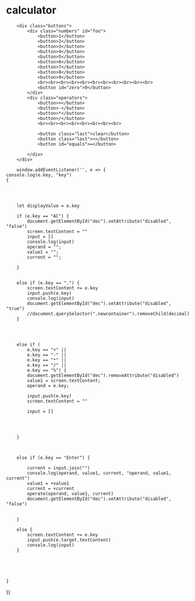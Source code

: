 # calculator


        <div class="buttons">
            <div class="numbers" id="foo">
                <button>1</button>
                <button>2</button>
                <button>3</button>
                <button>4</button>
                <button>5</button>
                <button>6</button>
                <button>7</button>
                <button>8</button>
                <button>9</button>
                <br><br><br><br><br><br><br><br><br><br><br>
                <button id="zero">0</button>
            </div>
            <div class="operators">
                <button>+</button>
                <button>-</button>
                <button>*</button>
                <button>/</button>
                <br><br><br><br><br><br><br><br>

                <button class="last">clear</button>
                <button class="last"><</button>
                <button id="equals">=</button>

            </div>
        </div>

        window.addEventListener('', e => {
    console.log(e.key, "key")
    {




        let displayValue = e.key

        if (e.key == "AC") {
            document.getElementById("dec").setAttribute("disabled", "false")
            screen.textContent = ""
            input = []
            console.log(input)
            operand = "";
            value1 = "";
            current = "";

        }


        else if (e.key == ".") {
            screen.textContent += e.key
            input.push(e.key)
            console.log(input)
            document.getElementById("dec").setAttribute("disabled", "true")
            //document.querySelector(".newcontainer").removeChild(decimal)
        }




        else if (
            e.key == "+" ||
            e.key == "-" ||
            e.key == "*" ||
            e.key == "/" ||
            e.key == "%") {
            document.getElementById("dec").removeAttribute("disabled")
            value1 = screen.textContent;
            operand = e.key;

            input.push(e.key)
            screen.textContent = ""

            input = []




        }



        else if (e.key == "Enter") {

            current = input.join("")
            console.log(operand, value1, current, "operand, value1, current")
            value1 = +value1
            current = +current
            operate(operand, value1, current)
            document.getElementById("dec").setAttribute("disabled", "false")


        }

        else {
            screen.textContent += e.key
            input.push(e.target.textContent)
            console.log(input)
        }





    }


})